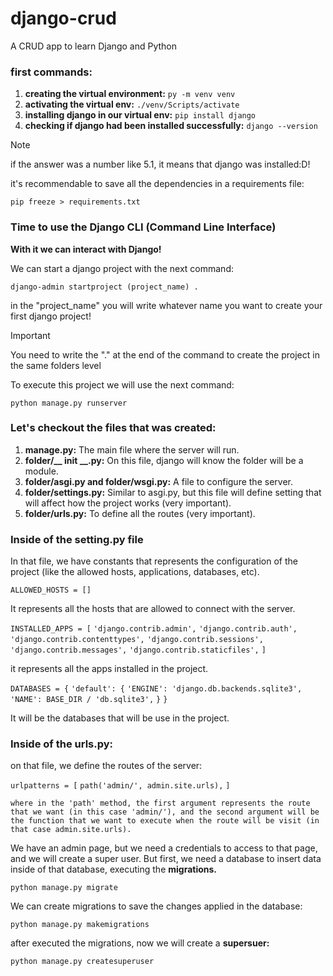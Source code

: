 # django-crud
A CRUD app to learn Django and Python 

### first commands:

1. **creating the virtual environment:** ```py -m venv venv```
2. **activating the virtual env:** ```./venv/Scripts/activate```
3. **installing django in our virtual env:** ```pip install django```
4. **checking if django had been installed successfully:** ```django --version``` 
  > [!NOTE]
  > if the answer was a number like 5.1, it means that django was installed:D!

it's recommendable to save all the dependencies in a requirements file:

```pip freeze > requirements.txt```

### Time to use the Django CLI (Command Line Interface)

**With it we can interact with Django!**

We can start a django project with the next command:

```django-admin startproject (project_name) .```

in the "project_name" you will write whatever name you want to create your first django project!

> [!IMPORTANT]
> You need to write the "." at the end of the command to create the project in the same folders level 

To execute this project we will use the next command:

```python manage.py runserver```

### Let's checkout the files that was created:

1. **manage.py:** The main file where the server will run.
2. **folder/__ init __.py:** On this file, django will know the folder will be a module.
3. **folder/asgi.py and folder/wsgi.py:** A file to configure the server.
4. **folder/settings.py:** Similar to asgi.py, but this file will define setting that will affect how the project works (very important).
5. **folder/urls.py:** To define all the routes (very important).

### Inside of the setting.py file

In that file, we have constants that represents the configuration of the project (like the allowed hosts, applications, databases, etc).

```ALLOWED_HOSTS = []```

It represents all the hosts that are allowed to connect with the server.

```INSTALLED_APPS = [```
    ```'django.contrib.admin',```
    ```'django.contrib.auth',```
    ```'django.contrib.contenttypes',```
    ```'django.contrib.sessions',```
    ```'django.contrib.messages',```
    ```'django.contrib.staticfiles',```
```]```

it represents all the apps installed in the project.

```DATABASES = {```
    ```'default': {```
        ```'ENGINE': 'django.db.backends.sqlite3',```
        ```'NAME': BASE_DIR / 'db.sqlite3',```
    ```}```
```}```

It will be the databases that will be use in the project.

### Inside of the urls.py:

on that file, we define the routes of the server:

```urlpatterns = [```
    ```path('admin/', admin.site.urls),```
```]```

    where in the 'path' method, the first argument represents the route that we want (in this case 'admin/'), and the second argument will be the function that we want to execute when the route will be visit (in that case admin.site.urls).

We have an admin page, but we need a credentials to access to that page, and we will create a super user. But first, we need a database to insert data inside of that database, executing the **migrations.**

```python manage.py migrate```

We can create migrations to save the changes applied in the database:

```python manage.py makemigrations```

after executed the migrations, now we will create a **supersuer:**

```python manage.py createsuperuser```